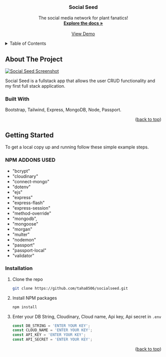 <a name="readme-top"></a>

<!-- PROJECT LOGO -->
<br />
<div align="center">
 
  <h3 align="center">Social Seed</h3>

  <p align="center">
    The social media network for plant fanatics!
    <br />
    <a href="https://github.com/taha8506/SocialSeed"><strong>Explore the docs »</strong></a>
    <br />
    <br />
    <a href="https://social-seed-app.herokuapp.com/">View Demo</a>
   
  </p>
</div>



<!-- TABLE OF CONTENTS -->
<details>
  <summary>Table of Contents</summary>
  <ol>
    <li>
      <a href="#about-the-project">About The Project</a>
      <ul>
        <li><a href="#built-with">Built With</a></li>
      </ul>
    </li>
    <li>
      <a href="#getting-started">Getting Started</a>
      <ul>
        <li><a href="#prerequisites">Prerequisites</a></li>
        <li><a href="#installation">Installation</a></li>
      </ul>
    </li>
   
  </ol>
</details>



<!-- ABOUT THE PROJECT -->
## About The Project

[![Social Seed Screenshot][product-screenshot]](https://i.ibb.co/f0vXw6K/socialseed.png)

Social Seed is a fullstack app that allows the user CRUD functionality and my first full stack application. 

### Built With

Bootstrap, Tailwind, Express, MongoDB, Node, Passport. 

<p align="right">(<a href="#readme-top">back to top</a>)</p>


<!-- GETTING STARTED -->
## Getting Started

To get a local copy up and running follow these simple example steps.

### NPM ADDONS USED

* "bcrypt"
*  "cloudinary"
*   "connect-mongo"
*   "dotenv"
*   "ejs"
*   "express"
*   "express-flash"
*   "express-session"
*   "method-override"
*   "mongodb",
*   "mongoose"
*   "morgan"
*   "multer"
*   "nodemon"
*   "passport"
*   "passport-local"
*   "validator"


### Installation

1. Clone the repo
   ```sh
   git clone https://github.com/taha8506/socialseed.git
   ```
3. Install NPM packages
   ```sh
   npm install
   ```
4. Enter your DB String, Cloudinary, Cloud name, Api key, Api secret in `.env`
   ```js
   const DB_STRING = 'ENTER YOUR KEY';
   const CLOUD_NAME = 'ENTER YOUR KEY';
   const API_KEY = 'ENTER YOUR KEY';
   const API_SECRET = 'ENTER YOUR KEY';
   ```

<p align="right">(<a href="#readme-top">back to top</a>)</p>


[product-screenshot]: images/screenshot.png
